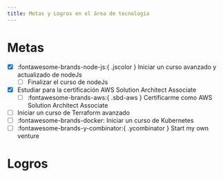 ```yaml
---
title: Metas y Logros en el área de tecnología
---
```


# Metas

- [x] :fontawesome-brands-node-js:{ .jscolor } Iniciar un curso avanzado y actualizado de nodeJs
    * [ ] Finalizar el curso de nodeJs
- [x] Estudiar para la certificación AWS Solution Architect Associate
    * [ ] :fontawesome-brands-aws:{ .sbd-aws } Certificarme como AWS Solution Architect Associate
- [ ] Iniciar un curso de Terraform avanzado
- [ ] :fontawesome-brands-docker: Iniciar un curso de Kubernetes
- [ ] :fontawesome-brands-y-combinator:{ .ycombinator } Start my own venture

# Logros


<div data-iframe-width="150" data-iframe-height="270" data-share-badge-id="9ac4ef32-ff59-4125-8333-bfcbf660e9c4" data-share-badge-host="https://www.credly.com"></div><script type="text/javascript" async src="//cdn.credly.com/assets/utilities/embed.js"></script>